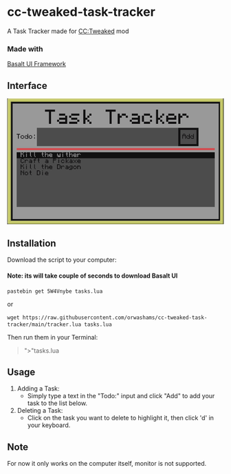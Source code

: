 # cc-tweaked-task-tracker

A Task Tracker made for [CC:Tweaked](https://tweaked.cc/) mod

### Made with

[Basalt UI Framework](https://basalt.madefor.cc/#/)

## Interface

<p align="center">
  <img src="/images/TaskTrackerPic.png" />
</p>

## Installation

Download the script to your computer:

#### **Note:** its will take couple of seconds to download Basalt UI

```
pastebin get 5W4Vnybe tasks.lua
```

or

```
wget https://raw.githubusercontent.com/orwashams/cc-tweaked-task-tracker/main/tracker.lua tasks.lua
```

Then run them in your Terminal:

> ">"tasks.lua

## Usage

1. Adding a Task:
   - Simply type a text in the "Todo:" input and click "Add" to add your task to the list below.
2. Deleting a Task:
   - Click on the task you want to delete to highlight it, then click 'd' in your keyboard.

## Note

For now it only works on the computer itself, monitor is not supported.
